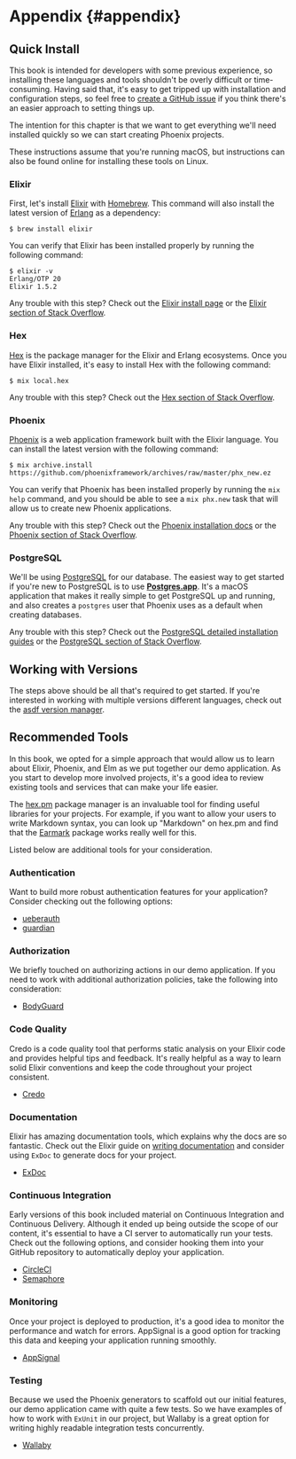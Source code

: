 # Appendix {#appendix}

## Quick Install

This book is intended for developers with some previous experience, so
installing these languages and tools shouldn't be overly difficult or
time-consuming. Having said that, it's easy to get tripped up with installation
and configuration steps, so feel free to
[create a GitHub issue](https://github.com/elixir-elm-tutorial/elixir-elm-tutorial-book/issues) if you
think there's an easier approach to setting things up.

The intention for this chapter is that we want to get everything we'll need
installed quickly so we can start creating Phoenix projects.

These instructions assume that you're running macOS, but instructions can also
be found online for installing these tools on Linux.

### Elixir

First, let's install [Elixir](https://elixir-lang.org) with
[Homebrew](https://brew.sh). This command will also install the latest version
of [Erlang](https://www.erlang.org) as a dependency:

```shell
$ brew install elixir
```

You can verify that Elixir has been installed properly by running the following
command:

```shell
$ elixir -v
Erlang/OTP 20
Elixir 1.5.2
```

Any trouble with this step? Check out the
[Elixir install page](https://elixir-lang.org/install.html) or the
[Elixir section of Stack Overflow](https://stackoverflow.com/questions/tagged/elixir).

### Hex

[Hex](https://hex.pm) is the package manager for the Elixir and Erlang
ecosystems. Once you have Elixir installed, it's easy to install Hex with the
following command:

```shell
$ mix local.hex
```

Any trouble with this step? Check out the
[Hex section of Stack Overflow](https://stackoverflow.com/questions/tagged/hex-pm).

### Phoenix

[Phoenix](http://phoenixframework.org) is a web application framework built
with the Elixir language. You can install the latest version with the following
command:

```shell
$ mix archive.install https://github.com/phoenixframework/archives/raw/master/phx_new.ez
```

You can verify that Phoenix has been installed properly by running the
`mix help` command, and you should be able to see a `mix phx.new` task that will
allow us to create new Phoenix applications.

Any trouble with this step? Check out the
[Phoenix installation docs](https://hexdocs.pm/phoenix/installation.html) or the
[Phoenix section of Stack Overflow](https://stackoverflow.com/questions/tagged/phoenix-framework).

### PostgreSQL

We'll be using [PostgreSQL](https://www.postgresql.org) for our database. The
easiest way to get started if you're new to PostgreSQL is to use
[**Postgres.app**](https://postgresapp.com). It's a macOS application that
makes it really simple to get PostgreSQL up and running, and also creates a
`postgres` user that Phoenix uses as a default when creating databases.

Any trouble with this step? Check out the
[PostgreSQL detailed installation guides](https://wiki.postgresql.org/wiki/Detailed_installation_guides)
or the [PostgreSQL section of Stack Overflow](https://stackoverflow.com/questions/tagged/postgresql).

## Working with Versions

The steps above should be all that's required to get started. If you're
interested in working with multiple versions different languages,
check out the [asdf version manager](https://github.com/asdf-vm/asdf).

## Recommended Tools

In this book, we opted for a simple approach that would allow us to learn about
Elixir, Phoenix, and Elm as we put together our demo application. As you start
to develop more involved projects, it's a good idea to review existing tools
and services that can make your life easier.

The [hex.pm](https://hex.pm) package manager is an invaluable tool for finding
useful libraries for your projects. For example, if you want to allow your
users to write Markdown syntax, you can look up "Markdown" on hex.pm and find
that the [Earmark](https://github.com/pragdave/earmark) package works really
well for this.

Listed below are additional tools for your consideration.

### Authentication

Want to build more robust authentication features for your application?
Consider checking out the following options:

- [ueberauth](https://github.com/ueberauth/ueberauth)
- [guardian](https://github.com/ueberauth/guardian)

### Authorization

We briefly touched on authorizing actions in our demo application. If you need
to work with additional authorization policies, take the following into
consideration:

- [BodyGuard](https://github.com/schrockwell/bodyguard)

### Code Quality

Credo is a code quality tool that performs static analysis on your Elixir code
and provides helpful tips and feedback. It's really helpful as a way to learn
solid Elixir conventions and keep the code throughout your project consistent.

- [Credo](https://github.com/rrrene/credo)

### Documentation

Elixir has amazing documentation tools, which explains why the docs are so
fantastic. Check out the Elixir guide on
[writing documentation](https://hexdocs.pm/elixir/writing-documentation.html)
and consider using `ExDoc` to generate docs for your project.

- [ExDoc](https://github.com/elixir-lang/ex_doc)

### Continuous Integration

Early versions of this book included material on Continuous Integration and
Continuous Delivery. Although it ended up being outside the scope of our
content, it's essential to have a CI server to automatically run your tests.
Check out the following options, and consider hooking them into your GitHub
repository to automatically deploy your application.

- [CircleCI](https://circleci.com)
- [Semaphore](https://semaphoreci.com)

### Monitoring

Once your project is deployed to production, it's a good idea to monitor the
performance and watch for errors. AppSignal is a good option for tracking this
data and keeping your application running smoothly.

- [AppSignal](https://appsignal.com/elixir)

### Testing

Because we used the Phoenix generators to scaffold out our initial features,
our demo application came with quite a few tests. So we have examples of how
to work with `ExUnit` in our project, but Wallaby is a great option for writing
highly readable integration tests concurrently.

- [Wallaby](https://github.com/keathley/wallaby)
